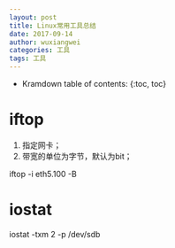 ```yaml
---
layout: post
title: Linux常用工具总结
date: 2017-09-14
author: wuxiangwei
categories: 工具
tags: 工具
---
```


* Kramdown table of contents:
{:toc, toc}


# iftop


1. 指定网卡；
2. 带宽的单位为字节，默认为bit；

iftop -i eth5.100 -B


# iostat


iostat -txm 2 -p /dev/sdb
